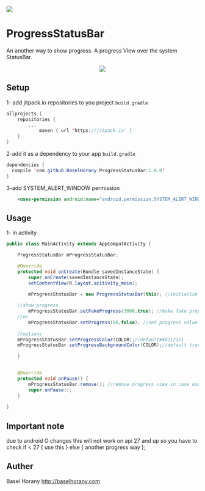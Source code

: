 [![](https://jitpack.io/v/BaselHorany/ProgressStatusBar.svg)](https://jitpack.io/#BaselHorany/ProgressStatusBar)



# ProgressStatusBar
An another way to show progress. A progress View over the system StatusBar.  

<p align="center">
  <img src="https://github.com/BaselHorany/ProgressStatusBar/blob/master/showcase.gif?raw=true" />
</p>


## Setup
1- add jitpack.io repositories to you project `build.gradle`
```java 
allprojects {
	repositories {
		...
	        maven { url 'https://jitpack.io' }
	}
}
```
2-add it as a dependency to your app `build.gradle`
```java
dependencies {
  compile 'com.github.BaselHorany:ProgressStatusBar:1.0.0'
}
```
3-add SYSTEM_ALERT_WINDOW permission
```xml
    <uses-permission android:name="android.permission.SYSTEM_ALERT_WINDOW" />
```

## Usage
1- in activity
```java
public class MainActivity extends AppCompatActivity {

    ProgressStatusBar mProgressStatusBar;

    @Override
    protected void onCreate(Bundle savedInstanceState) {
        super.onCreate(savedInstanceState);
        setContentView(R.layout.acitivity_main);

        mProgressStatusBar = new ProgressStatusBar(this); //initialize
	
	//show progress
        mProgressStatusBar.setFakeProgress(3000,true); //make fake progress from 0 to 100 in 3 sec. true/false for display percentage text.
	//or
        mProgressStatusBar.setProgress(60,false); //set progress value manually
	
	//options
	mProgressStatusBar.setProgressColor(COLOR);//default#40212121
	mProgressStatusBar.setProgressBackgroundColor(COLOR);//default transparent or colorPrimaryDark

    }
    

    @Override
    protected void onPause() {
        mProgressStatusBar.remove(); //remove progress view in case user went out before progress end
        super.onPause();
    }
    
}
```

## Important note
due to android O changes this will not work on api 27 and up so you have to check
<Enter>
if < 27 { use this } else { another progress way };

## Auther
Basel Horany 
http://baselhorany.com

